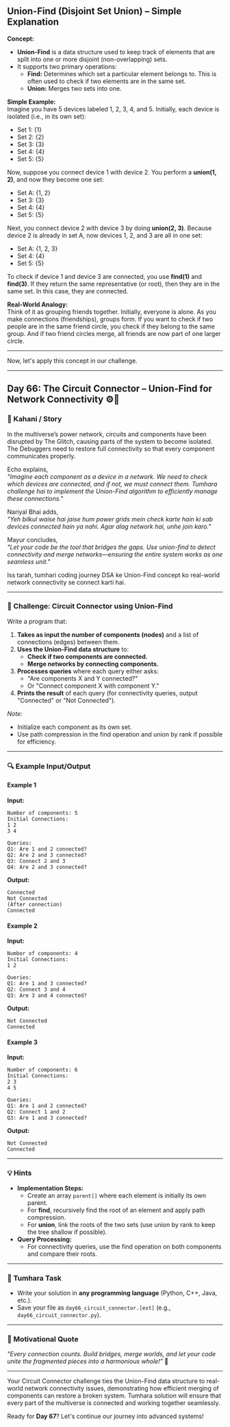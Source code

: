 ## **Union-Find (Disjoint Set Union) – Simple Explanation**  

**Concept:**  
- **Union-Find** is a data structure used to keep track of elements that are split into one or more disjoint (non-overlapping) sets.  
- It supports two primary operations:  
  - **Find:** Determines which set a particular element belongs to. This is often used to check if two elements are in the same set.  
  - **Union:** Merges two sets into one.

**Simple Example:**  
Imagine you have 5 devices labeled 1, 2, 3, 4, and 5. Initially, each device is isolated (i.e., in its own set):  
- Set 1: {1}  
- Set 2: {2}  
- Set 3: {3}  
- Set 4: {4}  
- Set 5: {5}

Now, suppose you connect device 1 with device 2. You perform a **union(1, 2)**, and now they become one set:  
- Set A: {1, 2}  
- Set 3: {3}  
- Set 4: {4}  
- Set 5: {5}

Next, you connect device 2 with device 3 by doing **union(2, 3)**. Because device 2 is already in set A, now devices 1, 2, and 3 are all in one set:  
- Set A: {1, 2, 3}  
- Set 4: {4}  
- Set 5: {5}

To check if device 1 and device 3 are connected, you use **find(1)** and **find(3)**. If they return the same representative (or root), then they are in the same set. In this case, they are connected.  

**Real-World Analogy:**  
Think of it as grouping friends together. Initially, everyone is alone. As you make connections (friendships), groups form. If you want to check if two people are in the same friend circle, you check if they belong to the same group. And if two friend circles merge, all friends are now part of one larger circle.

---

Now, let's apply this concept in our challenge.

---

## **Day 66: The Circuit Connector – Union-Find for Network Connectivity** ⚙️🔗

### **📜 Kahani / Story**  
In the multiverse’s power network, circuits and components have been disrupted by The Glitch, causing parts of the system to become isolated. The Debuggers need to restore full connectivity so that every component communicates properly.

Echo explains,  
*"Imagine each component as a device in a network. We need to check which devices are connected, and if not, we must connect them. Tumhara challenge hai to implement the Union-Find algorithm to efficiently manage these connections."*

Nariyal Bhai adds,  
*"Yeh bilkul waise hai jaise hum power grids mein check karte hain ki sab devices connected hain ya nahi. Agar alag network hai, unhe join karo."*

Mayur concludes,  
*"Let your code be the tool that bridges the gaps. Use union-find to detect connectivity and merge networks—ensuring the entire system works as one seamless unit."*

Iss tarah, tumhari coding journey DSA ke Union-Find concept ko real-world network connectivity se connect karti hai.

---

### **🎯 Challenge: Circuit Connector using Union-Find**  
Write a program that:  
1. **Takes as input the number of components (nodes)** and a list of connections (edges) between them.  
2. **Uses the Union-Find data structure** to:  
   - **Check if two components are connected.**  
   - **Merge networks by connecting components.**  
3. **Processes queries** where each query either asks:  
   - "Are components X and Y connected?"  
   - Or "Connect component X with component Y."  
4. **Prints the result** of each query (for connectivity queries, output "Connected" or "Not Connected").

*Note:*  
- Initialize each component as its own set.  
- Use path compression in the find operation and union by rank if possible for efficiency.

---

### **🔍 Example Input/Output**

#### **Example 1**  
**Input:**  
```
Number of components: 5  
Initial Connections:  
1 2  
3 4  

Queries:  
Q1: Are 1 and 2 connected?  
Q2: Are 2 and 3 connected?  
Q3: Connect 2 and 3  
Q4: Are 2 and 3 connected?
```  

**Output:**  
```
Connected  
Not Connected  
(After connection)  
Connected  
```

#### **Example 2**  
**Input:**  
```
Number of components: 4  
Initial Connections:  
1 2  

Queries:  
Q1: Are 1 and 3 connected?  
Q2: Connect 3 and 4  
Q3: Are 3 and 4 connected?
```  

**Output:**  
```
Not Connected  
Connected  
```

#### **Example 3**  
**Input:**  
```
Number of components: 6  
Initial Connections:  
2 3  
4 5  

Queries:  
Q1: Are 1 and 2 connected?  
Q2: Connect 1 and 2  
Q3: Are 1 and 3 connected?
```  

**Output:**  
```
Not Connected  
Connected  
```

---

### **💡 Hints**  
- **Implementation Steps:**  
  - Create an array `parent[]` where each element is initially its own parent.  
  - For **find**, recursively find the root of an element and apply path compression.  
  - For **union**, link the roots of the two sets (use union by rank to keep the tree shallow if possible).
- **Query Processing:**  
  - For connectivity queries, use the find operation on both components and compare their roots.

---

### **📝 Tumhara Task**  
- Write your solution in **any programming language** (Python, C++, Java, etc.).  
- Save your file as `day66_circuit_connector.[ext]` (e.g., `day66_circuit_connector.py`).

---

### **🌟 Motivational Quote**  
*"Every connection counts. Build bridges, merge worlds, and let your code unite the fragmented pieces into a harmonious whole!"* 🚀

---

Your Circuit Connector challenge ties the Union-Find data structure to real-world network connectivity issues, demonstrating how efficient merging of components can restore a broken system. Tumhara solution will ensure that every part of the multiverse is connected and working together seamlessly.

Ready for **Day 67**? Let's continue our journey into advanced systems!